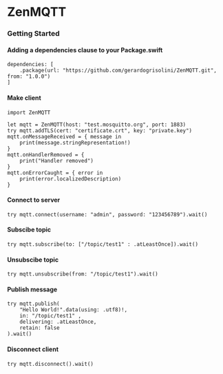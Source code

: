 # ZenMQTT

### Getting Started

#### Adding a dependencies clause to your Package.swift

```
dependencies: [
    .package(url: "https://github.com/gerardogrisolini/ZenMQTT.git", from: "1.0.0")
]
```

#### Make client
```
import ZenMQTT

let mqtt = ZenMQTT(host: "test.mosquitto.org", port: 1883)
try mqtt.addTLS(cert: "certificate.crt", key: "private.key")
mqtt.onMessageReceived = { message in
    print(message.stringRepresentation!)
}
mqtt.onHandlerRemoved = {
    print("Handler removed")
}
mqtt.onErrorCaught = { error in
    print(error.localizedDescription)
}

```

#### Connect to server
```
try mqtt.connect(username: "admin", password: "123456789").wait()
```

#### Subscibe topic
```
try mqtt.subscribe(to: ["/topic/test1" : .atLeastOnce]).wait()
```

#### Unsubscibe topic
```
try mqtt.unsubscribe(from: "/topic/test1").wait()
```

#### Publish message
```
try mqtt.publish(
    "Hello World!".data(using: .utf8)!,
    in: "/topic/test1" ,
    delivering: .atLeastOnce,
    retain: false
).wait()
```

#### Disconnect client
```
try mqtt.disconnect().wait()
```

